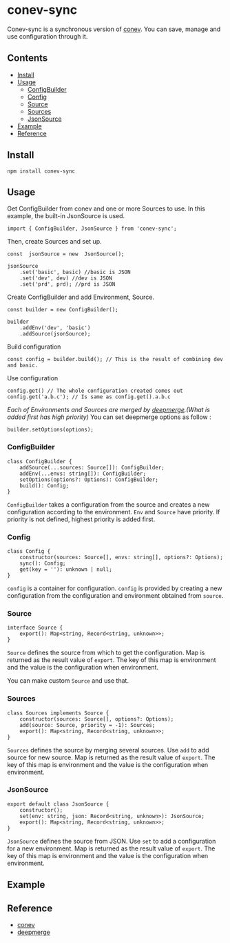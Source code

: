 # conev-sync
Conev-sync is a synchronous version of [conev](#reference). You can save, manage and use configuration through it.

## Contents

 - [Install](#install)
 - [Usage](#usage)
   - [ConfigBuilder](#configbuilder)
   - [Config](#config)
   - [Source](#source)
   - [Sources](#sources)
   - [JsonSource](#jsonsource)
 - [Example](#example)
 - [Reference](#reference)
## Install
    npm install conev-sync
    
## Usage

Get ConfigBuilder from conev and one or more Sources to use. In this example, the built-in JsonSource is used.

    import { ConfigBuilder, JsonSource } from 'conev-sync';


Then, create Sources and set up.

    const  jsonSource = new  JsonSource();
    
    jsonSource
        .set('basic', basic) //basic is JSON
        .set('dev', dev) //dev is JSON
        .set('prd', prd); //prd is JSON


Create ConfigBuilder and add Environment, Source.

    const builder = new ConfigBuilder();
    
    builder
        .addEnv('dev', 'basic')
        .addSource(jsonSource);


Build configuration

    const config = builder.build(); // This is the result of combining dev and basic.


Use configuration

    config.get() // The whole configuration created comes out
    config.get('a.b.c'); // Is same as config.get().a.b.c
 
 
 
*Each of Environments and Sources are merged by [deepmerge](#reference).(What is added first has high priority)*
You can set deepmerge options as follow :

    builder.setOptions(options);


### ConfigBuilder

    class ConfigBuilder {
        addSource(...sources: Source[]): ConfigBuilder;
        addEnv(...envs: string[]): ConfigBuilder;
        setOptions(options?: Options): ConfigBuilder;
        build(): Config;
    }
`ConfigBuilder` takes a configuration from the source and creates a new configuration according to the environment. `Env` and `Source` have priority. If priority is not defined, highest priority is added first.

### Config

    class Config {
        constructor(sources: Source[], envs: string[], options?: Options);
        sync(): Config;
        get(key = ''): unknown | null;
    }
`config`  is a container for configuration.  `config`  is provided by creating a new configuration from the configuration and environment obtained from  `source`.

### Source

    interface Source {
        export(): Map<string, Record<string, unknown>>;
    }
`Source` defines the source from which to get the configuration. Map is returned as the result value of `export`. The key of this map is environment and the value is the configuration when environment.

You can make custom `Source` and use that.

### Sources

    class Sources implements Source {
        constructor(sources: Source[], options?: Options);
        add(source: Source, priority = -1): Sources;
        export(): Map<string, Record<string, unknown>>;
    }
`Sources` defines the source by merging several sources. Use `add` to add source for new source. Map is returned as the result value of `export`. The key of this map is environment and the value is the configuration when environment.


### JsonSource

    export default class JsonSource {
        constructor();
        set(env: string, json: Record<string, unknown>): JsonSource;
        export(): Map<string, Record<string, unknown>>;
    }
`JsonSource` defines the source from JSON. Use `set` to add a configuration for a new environment. Map is returned as the result value of `export`. The key of this map is environment and the value is the configuration when environment.

## Example

## Reference

 - [conev](https://github.com/CourseDesign/conev)
 - [deepmerge](https://github.com/TehShrike/deepmerge)
